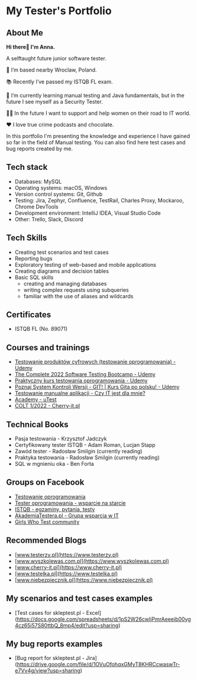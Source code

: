 # My Tester's Portfolio

## About Me

**Hi there👋 I'm Anna.**

A selftaught future junior software tester.


🏡 I’m based nearby Wroclaw, Poland.

📚 Recently I’ve passed my ISTQB FL exam.

🌱 I’m currently learning manual testing and Java fundamentals, but in the future I see myself as a Security Tester.

👯‍♀️ In the future I want to support and help women on their road to IT world.

❤️ I love true crime podcasts and chocolate.

In this portfolio I'm presenting the knowledge and experience I have gained so far in the field of Manual testing. You can also find here test cases and bug reports created by me. 

## Tech stack

* Databases: MySQL
* Operating systems: macOS, Windows
* Version control systems: Git, Github
* Testing: Jira, Zephyr, Confluence, TestRail, Charles Proxy, Mockaroo, Chrome DevTools
* Development environment: IntelliJ IDEA, Visual Studio Code
* Other: Trello, Slack, Discord

## Tech Skills

* Creating test scenarios and test cases
* Reporting bugs
* Exploratory testing of web-based and mobile applications
* Creating diagrams and decision tables
* Basic SQL skills 
    * creating and managing databases
    * writing complex requests using subqueries 
    * familiar with the use of aliases and wildcards

## Certificates

* ISTQB FL (No. 89071)

## Courses and trainings

* [Testowanie produktów cyfrowych (testowanie oprogramowania) - Udemy](https://www.udemy.com/course/testowanie-produktow-cyfrowych/)
* [The Complete 2022 Software Testing Bootcamp - Udemy](https://www.udemy.com/course/testerbootcamp/)
* [Praktyczny kurs testowania oprogramowania - Udemy](https://www.udemy.com/course/praktyczny-kurs-testowania-oprogramowania/)
* [Poznaj System Kontroli Wersji - GIT! | Kurs Gita po polsku! - Udemy](https://www.udemy.com/course/kurs-git-po-polsku/)
* [Testowanie manualne aplikacji - Czy IT jest dla mnie?](https://www.czyitjestdlamnie.pl)
* [Academy - uTest](https://www.utest.com)
* [COLT 1/2022 - Cherry-it.pl](http://cherry-it.pl)

## Technical Books

* Pasja testowania - Krzysztof Jadczyk
* Certyfikowany tester ISTQB - Adam Roman, Lucjan Stapp
* Zawód tester - Radosław Smilgin (currently reading)
* Praktyka testowania - Radosław Smilgin (currently reading)
* SQL w mgnieniu oka - Ben Forta

## Groups on Facebook

* [Testowanie oprogramowania](https://www.facebook.com/groups/TestowanieOprogramowania)
* [Tester oprogramowania - wsparcie na starcie](https://www.facebook.com/groups/testeroprogramowania)
* [ISTQB - egzaminy, pytania, testy](https://www.facebook.com/groups/194288250951242)
* [AkademiaTestera.pl - Grupa wsparcia w IT](https://www.facebook.com/groups/akademiatestera)
* [Girls Who Test community](https://www.facebook.com/groups/girlswhotest)

## Recommended Blogs

* [www.testerzy.pl](https://www.testerzy.pl)
* [www.wyszkolewas.com.pl](https://www.wyszkolewas.com.pl)
* [www.cherry-it.pl](https://www.cherry-it.pl)
* [www.testelka.pl](https://www.testelka.pl)
* [www.niebezpiecznik.pl](https://www.niebezpiecznik.pl)

## My scenarios and test cases examples

* [Test cases for skleptest.pl - Excel] (https://docs.google.com/spreadsheets/d/1pS2W26cwIjPmrAeeeib00yg4cz65i57S80ttbQ_8mp4/edit?usp=sharing)

## My bug reports examples

* [Bug report for skleptest.pl - Jira] (https://drive.google.com/file/d/1OVuOfohqxGMyT8KHRCcwaswTr-e7Vv4g/view?usp=sharing)
